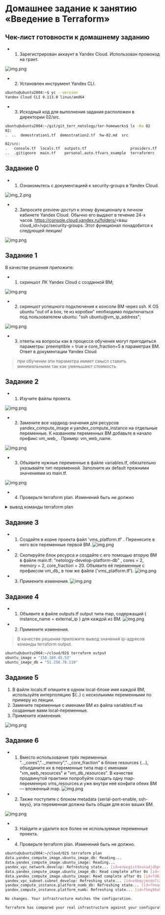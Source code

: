 # Домашнее задание к занятию «Введение в Terraform»

## Чек-лист готовности к домашнему заданию
* 1. Зарегистрирован аккаунт в Yandex Cloud. Использован промокод на грант.

![img.png](Img_2/img.png)

* 2. Установлен инструмент Yandex CLI.

```bash
ubuntu@ubuntu2004:~$ yc --version
Yandex Cloud CLI 0.113.0 linux/amd64
```    

* 3.  Исходный код для выполнения задания расположен в директории 02/src.

```bash
ubuntu@ubuntu2004:~/git/git_terr_netology/ter-homeworks$ ls -Ra 02
02:
.  ..  demostration1.tf  demostration2.tf  hw-02.md  src

02/src:
.   console.tf  locals.tf  outputs.tf                    providers.tf  variables.tf
..  .gitignore  main.tf    personal.auto.tfvars_example  terraformrc
```    


## Задание 0
* 1. Ознакомьтесь с документацией к security-groups в Yandex Cloud.

![img_2.png](Img_2/img_2.png)


* 2. Запросите preview-доступ к этому функционалу в личном кабинете Yandex Cloud. Обычно его выдают в течение 24-х часов. https://console.cloud.yandex.ru/folders/<ваш cloud_id>/vpc/security-groups.
Этот функционал понадобится к следующей лекции/

![img.png](Img_2/img_3.png)

## Задание 1
В качестве решения приложите:

* 1. скриншот ЛК Yandex Cloud с созданной ВМ;

![img.png](Img_2/img_4.png)

* 2. скриншот успешного подключения к консоли ВМ через ssh. 
К OS ubuntu "out of a box, те из коробки" необходимо подключаться под пользователем ubuntu: "ssh ubuntu@vm_ip_address"; 

![img.png](Img_2/img_5.png)


* 3. ответы на вопросы
как в процессе обучения могут пригодиться параметры:
preemptible = true и core_fraction=5 в параметрах ВМ. Ответ в документации Yandex Cloud
> при обучении эти параметра иммет смысл ставить минимальными так как уменьшают стоимость
    
## Задание 2
* 1.  Изучите файлы проекта.

![img.png](Img_2/img_6.png)

* 2. Замените все хардкод-значения для ресурсов yandex_compute_image и yandex_compute_instance на отдельные переменные. 
К названиям переменных ВМ добавьте в начало префикс vm_web_ . Пример: vm_web_name.

![img.png](Img_2/img_7.png)

* 3. Объявите нужные переменные в файле variables.tf, обязательно указывайте тип переменной. 
Заполните их default прежними значениями из main.tf.

![img.png](Img_2/img_8.png)

* 4. Проверьте terraform plan. Изменений быть не должно


<details>
<summary>вывод команды  terraform plan</summary>

```bash
ubuntu@ubuntu2004:~/cloud/02$
data.yandex_compute_image.ubuntu_image: Reading...
data.yandex_compute_image.ubuntu_image: Read complete after 0s [id=fd8b6qcrqbaqtnuumbph]

Terraform used the selected providers to generate the following execution plan. Resource actions are indicated with the following symbols:
  + create

Terraform will perform the following actions:

  # yandex_compute_instance.platform_numb will be created
  + resource "yandex_compute_instance" "platform_numb" {
      + created_at                = (known after apply)
      + folder_id                 = (known after apply)
      + fqdn                      = (known after apply)
      + gpu_cluster_id            = (known after apply)
      + hostname                  = (known after apply)
      + id                        = (known after apply)
      + metadata                  = {
          + "serial-port-enable" = "1"
          + "ssh-keys"           = "ubuntu_image:ssh-ed25519 AAAAC3NzaC1lZDI1NTE5AAAAIDz5P+8JFO+J20Vy4JzoHoHz1tL11ovV/5Ach28RrouA ubuntu@ubuntu2004"
        }
      + name                      = "netology-develop-platform-web"
      + network_acceleration_type = "standard"
      + platform_id               = "standard-v2"
      + service_account_id        = (known after apply)
      + status                    = (known after apply)
      + zone                      = (known after apply)

      + boot_disk {
          + auto_delete = true
          + device_name = (known after apply)
          + disk_id     = (known after apply)
          + mode        = (known after apply)

          + initialize_params {
              + block_size  = (known after apply)
              + description = (known after apply)
              + image_id    = "fd8b6qcrqbaqtnuumbph"
              + name        = (known after apply)
              + size        = (known after apply)
              + snapshot_id = (known after apply)
              + type        = "network-hdd"
            }
        }

      + network_interface {
          + index              = (known after apply)
          + ip_address         = (known after apply)
          + ipv4               = true
          + ipv6               = (known after apply)
          + ipv6_address       = (known after apply)
          + mac_address        = (known after apply)
          + nat                = true
          + nat_ip_address     = (known after apply)
          + nat_ip_version     = (known after apply)
          + security_group_ids = (known after apply)
          + subnet_id          = (known after apply)
        }

      + resources {
          + core_fraction = 5
          + cores         = 2
          + memory        = 1
        }

      + scheduling_policy {
          + preemptible = true
        }
    }

  # yandex_vpc_network.develop will be created
  + resource "yandex_vpc_network" "develop" {
      + created_at                = (known after apply)
      + default_security_group_id = (known after apply)
      + folder_id                 = (known after apply)
      + id                        = (known after apply)
      + labels                    = (known after apply)
      + name                      = "develop"
      + subnet_ids                = (known after apply)
    }

  # yandex_vpc_subnet.subnet_develop will be created
  + resource "yandex_vpc_subnet" "subnet_develop" {
      + created_at     = (known after apply)
      + folder_id      = (known after apply)
      + id             = (known after apply)
      + labels         = (known after apply)
      + name           = "develop"
      + network_id     = (known after apply)
      + v4_cidr_blocks = [
          + "10.0.1.0/24",
        ]
      + v6_cidr_blocks = (known after apply)
      + zone           = "ru-central1-a"
    }

Plan: 3 to add, 0 to change, 0 to destroy.

Note: You didn't use the -out option to save this plan, so Terraform can't guarantee to take exactly these actions if you run "terraform apply" now.
```

</details>


## Задание 3
* 1. Создайте в корне проекта файл 'vms_platform.tf' . Перенесите в него все переменные первой ВМ.
![img.png](Img_2/img_9.png)
* 2. Скопируйте блок ресурса и создайте с его помощью вторую ВМ в файле main.tf: "netology-develop-platform-db" , cores = 2, memory = 2, core_fraction = 20. Объявите её переменные с префиксом vm_db_ в том же файле ('vms_platform.tf').
![img.png](Img_2/img_10.png)
* 3. Примените изменения.
![img.png](Img_2/img_11.png)

## Задание 4
* 1. Объявите в файле outputs.tf output типа map, содержащий { instance_name = external_ip } для каждой из ВМ.
![img.png](Img_2/img_12.png)
* 2. Примените изменения.
>В качестве решения приложите вывод значений ip-адресов команды terraform output.

```bash
ubuntu@ubuntu2004:~/cloud/02$ terraform output
ubuntu_image = "158.160.45.53"
ubuntu_image_db = "51.250.78.110"
```

## Задание 5
1. В файле locals.tf опишите в одном local-блоке имя каждой ВМ, используйте интерполяцию ${..} с несколькими переменными по примеру из лекции.
2. Замените переменные с именами ВМ из файла variables.tf на созданные вами local-переменные.
3. Примените изменения.

![img.png](Img_2/img_13.png)

## Задание 6
* 1. Вместо использования трёх переменных ".._cores",".._memory",".._core_fraction" в блоке resources {...}, 
объедините их в переменные типа map с именами "vm_web_resources" и "vm_db_resources".
В качестве продвинутой практики попробуйте создать одну map-переменную vms_resources и уже внутри неё конфиги обеих ВМ — вложенный map.
![img.png](Img_2/img_14.png)

* 2. Также поступите с блоком metadata {serial-port-enable, ssh-keys}, эта переменная должна быть общая для всех ваших ВМ.

![img.png](Img_2/img_15.png)

* 3. Найдите и удалите все более не используемые переменные проекта.

* 4. Проверьте terraform plan. Изменений быть не должно.

```bash
ubuntu@ubuntu2004:~/cloud/02$ terraform plan
data.yandex_compute_image.ubuntu_image_db: Reading...
data.yandex_compute_image.ubuntu_image: Reading...
yandex_vpc_network.develop: Refreshing state... [id=enpog1it9ovnadjdbpvi]
data.yandex_compute_image.ubuntu_image_db: Read complete after 0s [id=fd839i1233e8krfrf92s]
data.yandex_compute_image.ubuntu_image: Read complete after 0s [id=fd839i1233e8krfrf92s]
yandex_vpc_subnet.subnet_develop: Refreshing state... [id=e9bqvjmsdn7i2v6hrgjr]
yandex_compute_instance.platform_numb_db: Refreshing state... [id=fhmaqd9lk1qdri8dfj3u]
yandex_compute_instance.platform_numb: Refreshing state... [id=fhmg98a9ultq43nf8ekd]

No changes. Your infrastructure matches the configuration.

Terraform has compared your real infrastructure against your configuration and found no differences, so no changes are needed.
```

